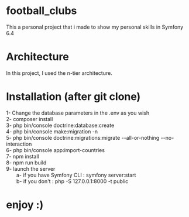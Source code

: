 # football_clubs
This a personal project that i made to show my personal skills in Symfony 6.4

# Architecture
In this project, I used the n-tier architecture.

# Installation (after git clone)
1- Change the database parameters in the .env as you wish <br>
2- composer install <br>
3- php bin/console doctrine:database:create <br>
4- php bin/console make:migration -n <br>
5- php bin/console doctrine:migrations:migrate --all-or-nothing --no-interaction <br>
6- php bin/console app:import-countries <br>
7- npm install <br>
8- npm run build <br>
9- launch the server <br>
&emsp;&emsp;a- if you have Symfony CLI : symfony server:start <br>
&emsp;&emsp;b- if you don't : php -S 127.0.0.1:8000 -t public

# enjoy :)
